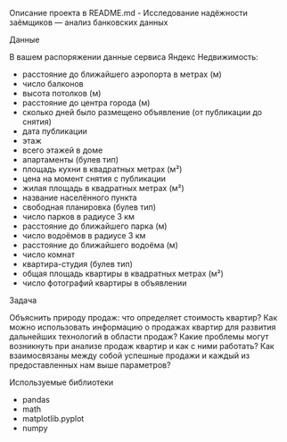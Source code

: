 Описание проекта в README.md - Исследование надёжности заёмщиков — анализ банковских данных

Данные

В вашем распоряжении данные сервиса Яндекс Недвижимость:

- расстояние до ближайшего аэропорта в метрах (м)
- число балконов
- высота потолков (м)
- расстояние до центра города (м)
- сколько дней было размещено объявление (от публикации до снятия)
- дата публикации
-  этаж
-  всего этажей в доме
-  апартаменты (булев тип)
-  площадь кухни в квадратных метрах (м²)
-  цена на момент снятия с публикации
-  жилая площадь в квадратных метрах (м²)
-  название населённого пункта
-  свободная планировка (булев тип)
-  число парков в радиусе 3 км
-  расстояние до ближайшего парка (м)
-   число водоёмов в радиусе 3 км
-   расстояние до ближайшего водоёма (м)
-   число комнат
-   квартира-студия (булев тип)
-   общая площадь квартиры в квадратных метрах (м²)
-   число фотографий квартиры в объявлении

Задача

Объяснить природу продаж: что определяет стоимость квартир? Как можно использовать информацию о продажах квартир для развития дальнейших технологий в области продаж? Какие проблемы могут возникнуть при анализе продаж квартир и как с ними работать?  Как взаимосвязаны между собой успешные продажи и каждый из предоставленных нам выше параметров?

Используемые библиотеки

- pandas
- math
- matplotlib.pyplot
- numpy
